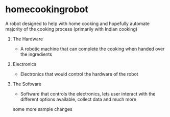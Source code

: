 # homecookingrobot
A robot designed to help with home cooking and hopefully automate majority of the cooking process (primarily with Indian cooking)
1. The Hardware
    - A robotic machine that can complete the cooking when handed over the ingredients
2. Electronics
    - Electronics that would control the hardware of the robot
3. The Software
    - Software that controls the electronics, lets user interact with the different options available, collect data and much more
    
    some more sample changes
